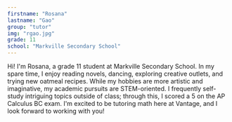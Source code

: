```yaml
---
firstname: "Rosana"
lastname: "Gao"
group: "tutor"
img: "rgao.jpg"
grade: 11
school: "Markville Secondary School"
---
```

Hi! I'm Rosana, a grade 11 student at Markville Secondary School. In my spare time, I enjoy reading novels, dancing, exploring creative outlets, and trying new oatmeal recipes. While my hobbies are more artistic and imaginative, my academic pursuits are STEM-oriented. I frequently self-study intriguing topics outside of class; through this, I scored a 5 on the AP Calculus BC exam. I'm excited to be tutoring math here at Vantage, and I look forward to working with you!